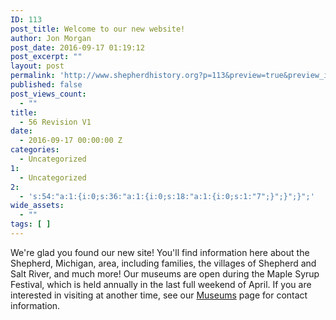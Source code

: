 ```yaml
---
ID: 113
post_title: Welcome to our new website!
author: Jon Morgan
post_date: 2016-09-17 01:19:12
post_excerpt: ""
layout: post
permalink: 'http://www.shepherdhistory.org?p=113&preview=true&preview_id=113'
published: false
post_views_count:
  - ""
title:
  - 56 Revision V1
date:
  - 2016-09-17 00:00:00 Z
categories:
  - Uncategorized
1:
  - Uncategorized
2:
  - 's:54:"a:1:{i:0;s:36:"a:1:{i:0;s:18:"a:1:{i:0;s:1:"7";}";}";}";'
wide_assets:
  - ""
tags: [ ]
---
```

We're glad you found our new site! You'll find information here about the Shepherd, Michigan, area, including families, the villages of Shepherd and Salt River, and much more! Our museums are open during the Maple Syrup Festival, which is held annually in the last full weekend of April. If you are interested in visiting at another time, see our <a href="http://www.shepherdareahistoricalsociety.org/?page_id=13">Museums</a> page for contact information.